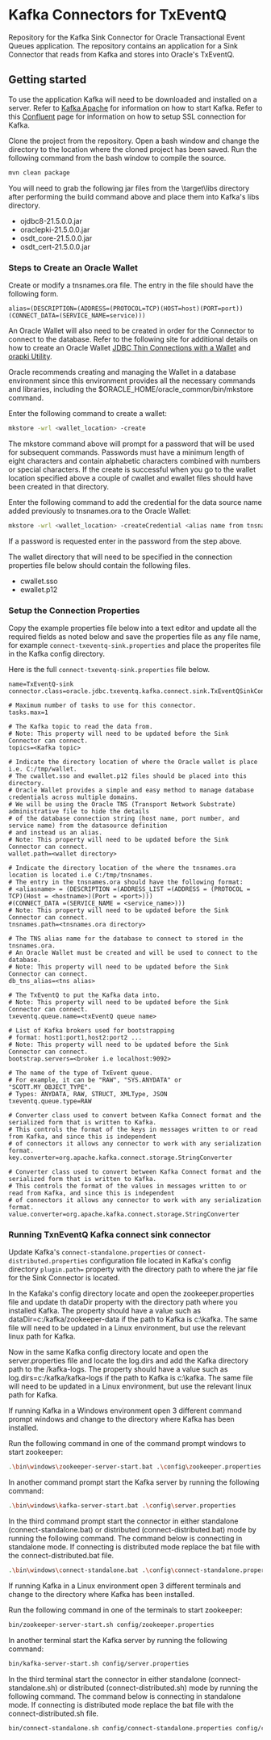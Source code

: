# Kafka Connectors for TxEventQ

Repository for the Kafka Sink Connector for Oracle Transactional Event Queues application.
The repository contains an application for a Sink Connector that reads from Kafka and stores into Oracle's TxEventQ.

## Getting started

To use the application Kafka will need to be downloaded and installed on a server. Refer to [Kafka Apache](https://kafka.apache.org/) for
information on how to start Kafka. Refer to this [Confluent](https://docs.confluent.io/platform/current/kafka/authentication_ssl.html#crep-full) page
for information on how to setup SSL connection for Kafka.

Clone the project from the repository. Open a bash window and change the directory to the location where the cloned project has been saved.
Run the following command from the bash window to compile the source.

```bash
mvn clean package
```

You will need to grab the following jar files from the \target\libs directory after performing the build command above and place them into Kafka's libs directory.

- ojdbc8-21.5.0.0.jar
- oraclepki-21.5.0.0.jar
- osdt_core-21.5.0.0.jar
- osdt_cert-21.5.0.0.jar

### Steps to Create an Oracle Wallet

Create or modify a tnsnames.ora file. The entry in the file should have the following form.

```text
alias=(DESCRIPTION=(ADDRESS=(PROTOCOL=TCP)(HOST=host)(PORT=port))(CONNECT_DATA=(SERVICE_NAME=service)))
```

An Oracle Wallet will also need to be created in order for the Connector to connect to the database.
Refer to the following site for additional details on how to create an Oracle Wallet [JDBC Thin Connections with a Wallet](https://docs.oracle.com/en/cloud/paas/autonomous-database/adbsa/connect-jdbc-thin-wallet.html#GUID-BE543CFD-6FB4-4C5B-A2EA-9638EC30900D)
and [orapki Utility](https://docs.oracle.com/cd/B19306_01/network.102/b14268/asoappf.htm#CDEFHBGA).

Oracle recommends creating and managing the Wallet in a database environment since this environment provides all the necessary commands and libraries,
including the $ORACLE_HOME/oracle_common/bin/mkstore command.

Enter the following command to create a wallet:

```bash
mkstore -wrl <wallet_location> -create
```

The mkstore command above will prompt for a password that will be used for subsequent commands. Passwords must have a minimum length of eight characters and contain alphabetic characters combined with numbers or special characters.
If the create is successful when you go to the wallet location specified above a couple of cwallet and ewallet files should have been created in that directory.

Enter the following command to add the credential for the data source name added previously to tnsnames.ora to the Oracle Wallet:

```bash
mkstore -wrl <wallet_location> -createCredential <alias name from tnsnames.ora> <username> <password>
```

If a password is requested enter in the password from the step above.

The wallet directory that will need to be specified in the connection properties file below should contain the following files.

- cwallet.sso
- ewallet.p12

### Setup the Connection Properties

Copy the example properties file below into a text editor and update all the required fields as noted below and save the properties file as any file name, for example `connect-txeventq-sink.properties`
and place the properites file in the Kafka config directory.

Here is the full `connect-txeventq-sink.properties` file below.

```text
name=TxEventQ-sink
connector.class=oracle.jdbc.txeventq.kafka.connect.sink.TxEventQSinkConnector

# Maximum number of tasks to use for this connector.
tasks.max=1

# The Kafka topic to read the data from.
# Note: This property will need to be updated before the Sink Connector can connect.
topics=<Kafka topic>

# Indicate the directory location of where the Oracle wallet is place i.e. C:/tmp/wallet.
# The cwallet.sso and ewallet.p12 files should be placed into this directory.
# Oracle Wallet provides a simple and easy method to manage database credentials across multiple domains.
# We will be using the Oracle TNS (Transport Network Substrate) administrative file to hide the details
# of the database connection string (host name, port number, and service name) from the datasource definition
# and instead us an alias.
# Note: This property will need to be updated before the Sink Connector can connect.
wallet.path=<wallet directory>

# Indicate the directory location of the where the tnsnames.ora location is located i.e C:/tmp/tnsnames.
# The entry in the tnsnames.ora should have the following format: 
# <aliasname> = (DESCRIPTION =(ADDRESS_LIST =(ADDRESS = (PROTOCOL = TCP)(Host = <hostname>)(Port = <port>)))
#(CONNECT_DATA =(SERVICE_NAME = <service_name>)))
# Note: This property will need to be updated before the Sink Connector can connect.
tnsnames.path=<tnsnames.ora directory>

# The TNS alias name for the database to connect to stored in the tnsnames.ora.
# An Oracle Wallet must be created and will be used to connect to the database.
# Note: This property will need to be updated before the Sink Connector can connect.
db_tns_alias=<tns alias>

# The TxEventQ to put the Kafka data into.
# Note: This property will need to be updated before the Sink Connector can connect.
txeventq.queue.name=<txEventQ queue name>

# List of Kafka brokers used for bootstrapping
# format: host1:port1,host2:port2 ...
# Note: This property will need to be updated before the Sink Connector can connect.
bootstrap.servers=<broker i.e localhost:9092>

# The name of the type of TxEvent queue.
# For example, it can be "RAW", "SYS.ANYDATA" or "SCOTT.MY_OBJECT_TYPE".
# Types: ANYDATA, RAW, STRUCT, XMLType, JSON
txeventq.queue.type=RAW

# Converter class used to convert between Kafka Connect format and the serialized form that is written to Kafka.
# This controls the format of the keys in messages written to or read from Kafka, and since this is independent
# of connectors it allows any connector to work with any serialization format.
key.converter=org.apache.kafka.connect.storage.StringConverter

# Converter class used to convert between Kafka Connect format and the serialized form that is written to Kafka.
# This controls the format of the values in messages written to or read from Kafka, and since this is independent
# of connectors it allows any connector to work with any serialization format.
value.converter=org.apache.kafka.connect.storage.StringConverter

```

### Running TxnEventQ Kafka connect sink connector

Update Kafka's `connect-standalone.properties` or `connect-distributed.properties` configuration file located in Kafka's config directory `plugin.path=` property with the 
directory path to where the jar file for the Sink Connector is located.

In the Kafaka's config directory locate and open the zookeeper.properties file and update th dataDir property with the directory path where you installed Kafka.
The property should have a value such as dataDir=c:/kafka/zookeeper-data if the path to Kafka is c:\kafka. The same file will need to be updated in a Linux environment,
but use the relevant linux path for Kafka.

Now in the same Kafka config directory locate and open the server.properties file and locate the log.dirs and add the Kafka directory path to the /kafka-logs.
The property should have a value such as log.dirs=c:/kafka/kafka-logs if the path to Kafka is c:\kafka. The same file will need to be updated in a Linux environment,
but use the relevant linux path for Kafka.

If running Kafka in a Windows environment open 3 different command prompt windows and change to the directory where Kafka has been installed.

Run the following command in one of the command prompt windows to start zookeeper:

```bash
.\bin\windows\zookeeper-server-start.bat .\config\zookeeper.properties
```

In another command prompt start the Kafka server by running the following command:

```bash
.\bin\windows\kafka-server-start.bat .\config\server.properties
```

In the third command prompt start the connector in either standalone (connect-standalone.bat) or distributed (connect-distributed.bat) mode by running the following command.
The command below is connecting in standalone mode. If connecting is distributed mode replace the bat file with the connect-distributed.bat file.

```bash
.\bin\windows\connect-standalone.bat .\config\connect-standalone.properties .\config\connect-txeventq-sink.properties
```

If running Kafka in a Linux environment open 3 different terminals and change to the directory where Kafka has been installed.

Run the following command in one of the terminals to start zookeeper:

```bash
bin/zookeeper-server-start.sh config/zookeeper.properties 
```

In another terminal start the Kafka server by running the following command:

```bash
bin/kafka-server-start.sh config/server.properties 
```

In the third terminal start the connector in either standalone (connect-standalone.sh) or distributed (connect-distributed.sh) mode by running the following command.
The command below is connecting in standalone mode. If connecting is distributed mode replace the bat file with the connect-distributed.sh file.

```bash
bin/connect-standalone.sh config/connect-standalone.properties config/connect-teq-sink.properties 
```
